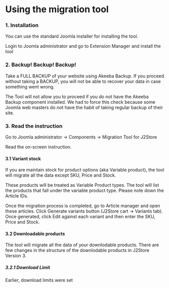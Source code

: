 # Using the migration tool

### 1. Installation

You can use the standard Joomla installer for installing the tool.

Login to Joomla administrator and go to Extension Manager
and install the tool

### 2. Backup! Backup! Backup!
Take a FULL BACKUP of your website using Akeeba Backup. 
If you proceed without taking a BACKUP, you will not be able to recover your data in case something went wrong.

The Tool will not allow you to proceed if you do not have the Akeeba Backup component installed. 
We had to force this check because some Joomla web masters do not have the habit of taking regular backup of their site.

### 3. Read the instruction
Go to Joomla administrator -> Components -> Migration Tool for J2Store

Read the on-screen instruction. 

#### 3.1 Variant stock
If you are maintain stock for product options (aka Variable product), the tool will migrate all the data except SKU, Price and Stock.

These products will be treated as Variable Product types.
The tool will list the products that fall under the variable product type. Please note down the Article IDs.

Once the migration process is completed, go to Article manager and open these articles. Click Generate variants button (J2Store cart -> Variants tab).
Once generated, click Edit against each variant and then enter the SKU, Price and Stock.

#### 3.2 Downloadable products
The tool will migrate all the data of your downlodable products. There are few changes in the structure of the downlodable products in J2Store Version 3.

##### 3.2.1 Download Limit
Earlier, download limits were set






